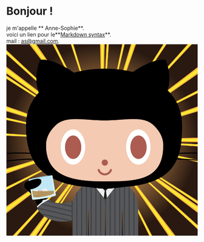  # Bonjour !<br>
je m'appelle ** Anne-Sophie**.<br>
voici un lien pour le**[Markdown syntax](https://www.markdownguide.org)**.<br>
mail : <as@gmail.com>.<br>
![octocat](img/scottocat.jpg "noctocat")
